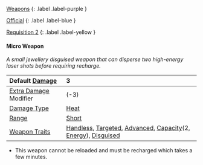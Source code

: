 
[Weapons](Game/Weapons-List)
{: .label .label-purple }

[Official](Game/Blocks/Official)
{: .label .label-blue }

[Requisition 2](Game/Deployment#Requisition)
{: .label .label-yellow }
#### Micro Weapon
*A small jewellery disguised weapon that can disperse two high-energy laser shots before requiring recharge.*

| Default [Damage](Core/Weapons#Calculating%20Damage)       | 3                                                                                                                                                                                                                                              |
| :-------------------------------------------------------- | :--------------------------------------------------------------------------------------------------------------------------------------------------------------------------------------------------------------------------------------------- |
| [Extra Damage](Game/Core/Attacks#Extra%20Damage) Modifier | (-3)                                                                                                                                                                                                                                           |
| [Damage Type](Core/Weapons#Damage%20Type)                 | [Heat](Game/Core/Injury#Heat)                                                                                                                                                                                                                  |
| [Range](Core/Weapons#Range)                               | [Short](Game/Core/Movement#Short)                                                                                                                                                                                                              |
| [Weapon Traits](Core/Weapon-Traits)                       | [Handless](Game/Core/Blocks/Handless), [Targeted](Game/Core/Blocks/Targeted), [Advanced](Game/Core/Blocks/Advanced), [Capacity](Game/Core/Blocks/Capacity)(2, [Energy](Game/Munition-Details#Energy)), [Disguised](Game/Core/Blocks/Disguised) |

* This weapon cannot be reloaded and must be recharged which takes a few minutes.

